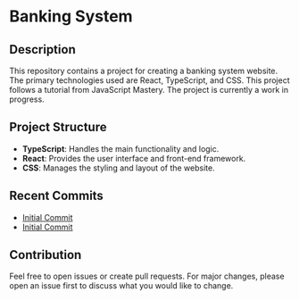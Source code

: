 # Banking System

## Description
This repository contains a project for creating a banking system website. The primary technologies used are React, TypeScript, and CSS. This project follows a tutorial from JavaScript Mastery. The project is currently a work in progress.

## Project Structure
- **TypeScript**: Handles the main functionality and logic.
- **React**: Provides the user interface and front-end framework.
- **CSS**: Manages the styling and layout of the website.

## Recent Commits
- [Initial Commit](https://github.com/Siddhant-Dixit22/Banking-System/commit/f9b96ecfdfb3703f7c03304e00ca41cf12d41b82)
- [Initial Commit](https://github.com/Siddhant-Dixit22/Banking-System/commit/5ee6a30ca59a44c30d40ecfa9988a2ff0643584d)

## Contribution
Feel free to open issues or create pull requests. For major changes, please open an issue first to discuss what you would like to change.
